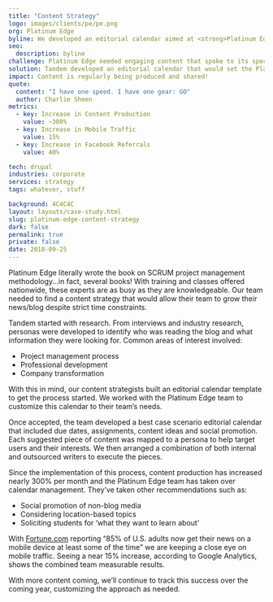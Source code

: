 ```yaml
---
title: "Content Strategy"
logo: images/clients/pe/pe.png
org: Platinum Edge
byline: We developed an editorial calendar aimed at <strong>Platinum Edge's</strong> key audiences.
seo:
  description: byline
challenge: Platinum Edge needed engaging content that spoke to its specialized user base.
solution: Tandem developed an editorial calendar that would set the Platinum Edge team up for success.
impact: Content is regularly being produced and shared!
quote:
  content: "I have one speed. I have one gear: GO"
  author: Charlie Sheen
metrics:
  - key: Increase in Content Production
    value: ~300%
  - key: Increase in Mobile Traffic
    value: 15%
  - key: Increase in Facebook Referrals
    value: 40%

tech: drupal
industries: corporate
services: strategy
tags: whatever, stuff

background: 4C4C4C
layout: layouts/case-study.html
slug: platinum-edge-content-strategy
dark: false
permalink: true
private: false
date: 2018-09-25
---
```


Platinum Edge literally wrote the book on SCRUM project management methodology...in fact, several books! With training and classes offered nationwide, these experts are as busy as they are knowledgeable. Our team needed to find a content strategy that would allow their team to grow their news/blog despite strict time constraints.

Tandem started with research. From interviews and industry research, personas were developed to identify who was reading the blog and what information they were looking for. Common areas of interest involved:

- Project management process
- Professional development
- Company transformation

With this in mind, our content strategists built an editorial calendar template to get the process started. We worked with the Platinum Edge team to customize this calendar to their team’s needs.

Once accepted, the team developed a best case scenario editorial calendar that included due dates, assignments, content ideas and social promotion. Each suggested piece of content was mapped to a persona to help target users and their interests. We then arranged a combination of both internal and outsourced writers to execute the pieces.

Since the implementation of this process, content production has increased nearly 300% per month and the Platinum Edge team has taken over calendar management. They’ve taken other recommendations such as:

- Social promotion of non-blog media
- Considering location-based topics
- Soliciting students for ‘what they want to learn about’

With [Fortune.com](http://fortune.com/2017/06/18/mobile-news-reading-pew/) reporting “85% of U.S. adults now get their news on a mobile device at least some of the time” we are keeping a close eye on mobile traffic. Seeing a near 15% increase, according to Google Analytics, shows the combined team measurable results.

With more content coming, we’ll continue to track this success over the coming year, customizing the approach as needed.

